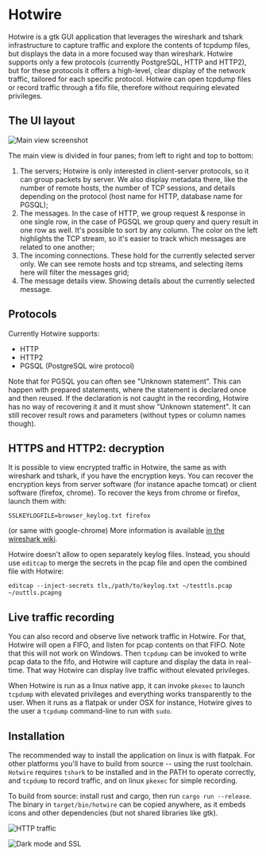 # Hotwire

Hotwire is a gtk GUI application that leverages the wireshark and tshark infrastructure to capture traffic and explore the contents
of tcpdump files, but displays the data in a more focused way than wireshark. Hotwire supports only a
few protocols (currently PostgreSQL, HTTP and HTTP2), but for these protocols it offers a high-level,
clear display of the network traffic, tailored for each specific protocol.
Hotwire can open tcpdump files or record traffic through a fifo file, therefore without requiring elevated privileges.

## The UI layout

![Main view screenshot](https://raw.githubusercontent.com/wiki/emmanueltouzery/Hotwire/pic1.png)

The main view is divided in four panes; from left to right and top to bottom:
1. The servers; Hotwire is only interested in client-server protocols, so it can group packets by server.
   We also display metadata there, like the number of remote hosts, the number of TCP sessions, and details
   depending on the protocol (host name for HTTP, database name for PGSQL);
2. The messages. In the case of HTTP, we group request & response in one single row, in the case of PGSQL
   we group query and query result in one row as well. It's possible to sort by any column. The color on the
   left highlights the TCP stream, so it's easier to track which messages are related to one another;
3. The incoming connections. These hold for the currently selected server only. We can see remote hosts and
   tcp streams, and selecting items here will filter the messages grid;
4. The message details view. Showing details about the currently selected message.

## Protocols

Currently Hotwire supports:

* HTTP
* HTTP2
* PGSQL (PostgreSQL wire protocol)

Note that for PGSQL you can often see "Unknown statement". This can happen with prepared statements,
where the statement is declared once and then reused. If the declaration is not caught in the recording,
Hotwire has no way of recovering it and it must show "Unknown statement". It can still recover result rows
and parameters (without types or column names though).

## HTTPS and HTTP2: decryption

It is possible to view encrypted traffic in Hotwire, the same as with wireshark and tshark, if you have the
encryption keys. You can recover the encryption keys from server software (for instance apache tomcat) or client
software (firefox, chrome). To recover the keys from chrome or firefox, launch them with:

    SSLKEYLOGFILE=browser_keylog.txt firefox
    
(or same with google-chrome)
More information is available [in the wireshark wiki](https://wiki.wireshark.org/TLS). 

Hotwire doesn't allow to open separately keylog files. Instead, you should use `editcap` to merge the
secrets in the pcap file and open the combined file with Hotwire:

    editcap --inject-secrets tls,/path/to/keylog.txt ~/testtls.pcap ~/outtls.pcapng

## Live traffic recording

You can also record and observe live network traffic in Hotwire. For that, Hotwire will open a FIFO, and
listen for pcap contents on that FIFO. Note that this will not work on Windows.
Then `tcpdump` can be invoked to write pcap data to the fifo, and Hotwire will capture and display the data
in real-time. That way Hotwire can display live traffic without elevated privileges.

When Hotwire is run as a linux native app, it can invoke `pkexec` to launch `tcpdump` with elevated privileges
and everything works transparently to the user. When it runs as a flatpak or under OSX for instance, Hotwire
gives to the user a `tcpdump` command-line to run with `sudo`.

## Installation

The recommended way to install the application on linux is with flatpak. For other platforms you'll have to
build from source -- using the rust toolchain. `Hotwire` requires `tshark` to be installed and in the PATH
to operate correctly, and `tcpdump` to record traffic, and on linux `pkexec` for simple recording.

To build from source: install rust and cargo, then run `cargo run --release`. The binary in `target/bin/hotwire`
can be copied anywhere, as it embeds icons and other dependencies (but not shared libraries like gtk).

![HTTP traffic](https://raw.githubusercontent.com/wiki/emmanueltouzery/Hotwire/pic2.png)

![Dark mode and SSL](https://raw.githubusercontent.com/wiki/emmanueltouzery/Hotwire/pic3.png)
